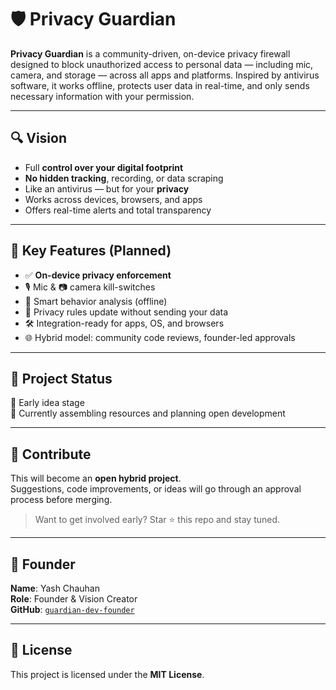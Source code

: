 # 🛡️ Privacy Guardian

**Privacy Guardian** is a community-driven, on-device privacy firewall designed to block unauthorized access to personal data — including mic, camera, and storage — across all apps and platforms. Inspired by antivirus software, it works offline, protects user data in real-time, and only sends necessary information with your permission.

---

## 🔍 Vision

- Full **control over your digital footprint**
- **No hidden tracking**, recording, or data scraping
- Like an antivirus — but for your **privacy**
- Works across devices, browsers, and apps
- Offers real-time alerts and total transparency

---

## 🧠 Key Features (Planned)

- ✅ **On-device privacy enforcement**
- 🎙️ Mic & 📷 camera kill-switches
- 🧠 Smart behavior analysis (offline)
- 🔄 Privacy rules update without sending your data
- 🛠️ Integration-ready for apps, OS, and browsers
- 🌐 Hybrid model: community code reviews, founder-led approvals

---

## 📢 Project Status

🔧 Early idea stage  
📘 Currently assembling resources and planning open development

---

## 🤝 Contribute

This will become an **open hybrid project**.  
Suggestions, code improvements, or ideas will go through an approval process before merging.

> Want to get involved early? Star ⭐ this repo and stay tuned.

---

## 💬 Founder

**Name**: Yash Chauhan  
**Role**: Founder & Vision Creator  
**GitHub**: [`guardian-dev-founder`](https://github.com/guardian-dev-founder)

---

## 📝 License

This project is licensed under the **MIT License**.
